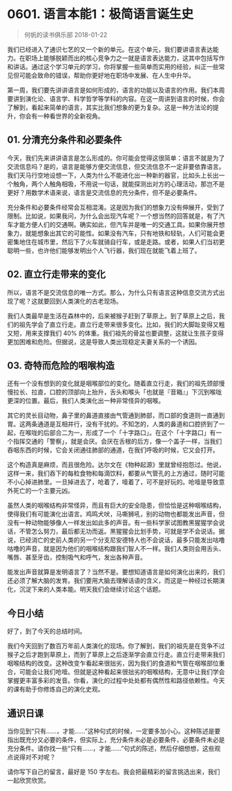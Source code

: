 # 0601. 语言本能1：极简语言诞生史
> 何帆的读书俱乐部
2018-01-22

我们已经进入了通识七艺的又一个新的单元。在这个单元，我们要讲语言表达能力。在职场上能够脱颖而出的核心竞争力之一就是语言表达能力，这其中包括写作和讲话。通过这个学习单元的学习，你将掌握一些简单而实用的经验，纠正一些常见但可能会致命的错误，帮助你更好地在职场中发展、在人生中升华。

第一周，我们要先讲讲语言是如何形成的，语言的功能以及语言的作用。我们本周要讲到演化论、语言学、科学哲学等学科的内容。在这一周讲到语言的时候，你会了解到，看起来简单的语言，其实比我们想象的更为复杂。这是一种方法论的提升，你会有一种看世界的全新视角。

## 01. 分清充分条件和必要条件

今天，我们先来讲讲语言是怎么形成的。你可能会觉得这很简单：语言不就是为了交流信息吗？是的，语言是能够方便交流信息，但交流信息不一定非要依靠语言。我们天马行空地设想一下，人类为什么不能进化出一种新的器官，比如头上长出一个触角，两个人触角相吸，不用说一句话，就能探测出对方的心理活动，那岂不是更好？用数学术语来说，语言是交流信息的充分条件，但不是必要条件。

充分条件和必要条件经常会互相混淆。这是因为我们的想象力没有伸展开，受到了限制。比如说，如果我问，为什么会出现汽车呢？一个想当然的回答就是，有了汽车才能方便人们的交通啊。确实如此，但汽车并是唯一的交通工具。如果你展开想象力，就能想象出其它的可能性。如果没有汽车，只有地铁和轻轨，人们可能会更密集地住在城市里，然后下了火车就骑自行车，或是走路。或者，如果人们当初更聪明一些，也许他们能够发明出个人飞行器，我们现在就能飞着上班了。

## 02. 直立行走带来的变化

所以，语言不是交流信息的唯一方式。那么，为什么只有语言这种信息交流方式出现了呢？这就要回到人类演化的古老现场。

我们人类最早是生活在森林中的，后来被猴子赶到了草原上。到了草原上之后，我们的祖先学会了直立行走。直立行走带来很多变化。比如，我们的大脚趾变得又粗又短，用来支撑我们 40% 的体重。我们祖先的骨盆也要调整，这就让生孩子变得更加困难和危险。但据说，这是导致人类出现稳定夫妻关系的一个诱因。

## 03. 奇特而危险的咽喉构造

还有一个没有想到的变化就是咽喉部位的变化。随着直立行走，我们的祖先颈部慢慢拉长、拉直，口腔的顶部向上抬升，舌头和喉头「也就是『音箱』」下沉到喉咙更深的位置。最后，我们人类演化出一种非常怪异的咽喉。

其它的灵长目动物，鼻子里的鼻道直接由气管通到肺部，而口部的食道则一直通到胃。这两条通道是互相并行，没有干扰的。不知怎的，人类的鼻道和口腔挤到了一起，在喉咙的后部合二为一，形成了一个「十字路口」。在这个「十字路口」有一个指挥交通的「警察」，就是会厌。会厌在舌根的后方，像一个盖子一样，当我们吞咽东西的时候，它会关闭通往肺部的通道，在我们呼吸的时候，它又会打开。

这个构造真是麻烦，而且很危险。达尔文在《物种起源》里就曾经抱怨过。他说，这样一来，我们吞下的每粒食物和每滴饮料，都要从气管孔的上方通过，随时可能不小心掉进肺里。一旦掉进去了，呛着了，噎着了，可不是好玩的。呛噎是导致意外死亡的一个主要元凶。

虽然人类的咽喉结构非常怪异，而且有巨大的安全隐患，但恰恰是这种咽喉结构，使得我们有可能演化出语言。鸡鸣犬吠，马嘶狮吼，别的动物也都能发出声音，但没有一种动物能够像人一样发出如此多的声音。有一些科学家试图教黑猩猩学会说话，不管怎么努力，最后都无功而返。黑猩猩会比划手势，可就是学不会说话。据说，已经消亡的史前人类的另一个分支尼安德特人也不会说话，最多只能发出咕噜咕噜的声音，就是因为他们的咽喉结构跟我们智人不一样。我们人类则会用舌头、嘴唇、甚至牙齿，控制吸气和呼气，发出各种声音。

能发出声音就算是发明语言了？当然不是。要想知道语言是如何演化出来的，我们还必须了解大脑的发育。我们要用大脑去理解话语的含义，而这是一种经过长期演化，沉淀下来的人类本能。明天我们会继续讨论这个话题。

## 今日小结

好了，到了今天的总结时间。

我们今天回到了数百万年前人类演化的现场。你了解到，我们的祖先是在竞争不过猴子之后才跑到草原上，而到了草原上之后逐渐学会直立行走。直立行走带来我们咽喉结构的改变。这种改变乍看起来很拙劣，因为我们的食道和气管在咽喉部位重合，可能会让我们呛噎。但就是这种看起来很拙劣的咽喉结构，无意中让我们学会掌握更丰富多彩的发音。你看，演化的过程中处处都有偶然性和路径依赖性。今天的课有助于你修炼自己的演化史观。

## 通识日课

当你见到“只有……，才能……”这种句式的时候，一定要多加小心。这种陈述是要指出既充分又必要的条件，但实际上，充分条件未必是必要条件，必要条件未必是充分条件。请你找一些“只有……，才能……”句式的陈述，然后仔细想想，这些观点说得对不对呢？

请你写下自己的留言，最好是 150 字左右。我会把最精彩的留言挑选出来，我们一起欣赏欣赏。


